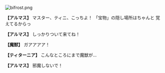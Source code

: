 
![bifrost.png](../images/backgrounds/bifrost.png)

**【アルマス】**
マスター、ティニ、こっちよ！
「宝物」の隠し場所はちゃんと
覚えてるからっ

**【アルマス】**
しっかりついて来てね！

**【魔獣】**
ガアアアア！

**【ティターニア】**
こんなところにまで魔獣が…

**【アルマス】**
邪魔しないで！